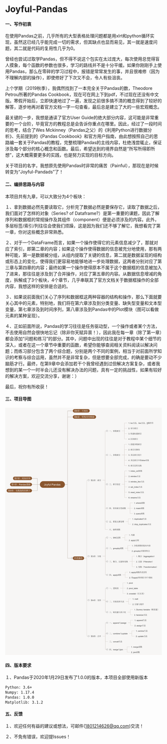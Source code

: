 # Joyful-Pandas

#### 一、写作初衷

在使用Pandas之前，几乎所有的大型表格处理问题都是用xlrt和python循环实现，虽然这已经几乎能完成一切的需求，但其缺点也显而易见，其一就是速度问题，其二就是代码的复用性几乎为0。

曾经也尝试过取学Pandas，但不得不说这个包实在太过庞大，每次使用总觉得盲人摸象，每个函数的参数也很多，学习的路线并不是十分平缓。如果你刚刚手上使用Pandas，那么在零碎的学习过程中，报错是常常发生的事，并且很难修（因为不理解内部的操作），即使修好了下次又不会，令人有些沮丧。

上个学期（2019秋季），我偶然找到了一本完全关于Pandas的数，Theodore Petrou所著的Pandas Cookbook，现在可在网上下到pdf，不过现在还没有中文版。寒假开始后，立即快速地过了一遍，发现之前很多搞不清的概念得到了较好的解答，逐步地再对着官方文档一字一句查看，最后总是建立了大的一些宏观概念。

最关键的一步，我想是通读了官方User Guide的绝大部分内容，这可能是非常重要的一个台阶，毕竟官方的教程总是会告诉你重点在哪里。因此，经过了一段时间的思考，结合了Wes Mckinney（Pandas之父）的《利用Python进行数据分析》、先前提到的《Pandas Cookbook》和官方用户指南，由此想按照自己的思路编一套关于Pandas的教程，完整梳理Pandas的主线内容，杜绝浅尝辄止，保证涉及每个部分的核心概念和函数。最后，希望达到的境界自然是“所写所得即所想”，这大概需要更多的实践，也是努力实现的目标方向。

关于项目的名字，我想原先使用Pandas时非常的痛苦（Painful），那现在是时候转变为“Joyful-Pandads”了！

#### 二、编排思路与内容

本项目共有九章，可以大致分为4个板块：

１、拿到数据必然先要读取它，分析完了数据必然是要保存它，读取了数据之后，我们面对了怎样的对象（Series? of Dataframe?）是第一重要的课题，因此了解序列和数据框的常规操作及其组件（component）便是必须涉及的内容。此外，多层标签/索引/列往往会使我们烦躁，这是因为我们还不够了解它，我想看完了第一章，你对这些概念非常熟悉。

２、对于一个DataFrame而言，如果一个操作使得它的元素信息减少了，那就对应了索引，即第二章的内容；如果这个操作使得数据的信息被充分地使用，那有两种可能，第一是数据被分组，从组内提取了关键的信息，第二就是数据呈现的结构或形态上的变化，使得我们更容易地能够地进一步处理数据，这两者分别对应了第三章与第四章的内容；最终如果一个操作使得原本不属于这个数据框的信息被加入了进来，那往往是涉及到了合并操作，对应了第五章的内容。从数据信息增减的角度，拆解成了3个板块，4个章节，几乎串联其了官方文档关于数据框操作的全部内容，我想这样的安排是合适的。

３、如果说前面我们关心了序列和数据框这两种容器的结构和操作，那么下面就要关心其中的元素，特别地，我们将在第六章涉及到分类变量、缺失型变量和文本型变量，第七章涉及到时间序列，第八章涉及到Pandas中的Plot模块（图可以看做元素的某种呈现）。

４、正如前面所说，Pandas的学习往往是任务驱动型，一个操作或者某个方法，不去使用自然会很快地忘记（除非你天赋异禀！），因此我在每一章（除了第一章）都会添加“问题和练习”的部分。其中，问题中出现的往往是对于教程中某个细节的深入，或者在这一个章节中重要的函数，希望你能够查阅相关资料阅读以解决问题；而练习部分包含了两个综合题，分别是两个不同的案例，相当于对前面所学知识的考察与综合运用，虽然并不是非常复杂，但是想要全部完成，的确是要动不少脑筋才行。最终，在第9章中会添加若干个我曾经遇到过但解决方案复杂，或者我想到的某一个一时半会儿还没有解决办法的问题，具有一定的挑战性，如果有较好的解决方案，欢迎交流分享，谢谢：）

最后，祝你有所收获！

#### 三、项目导图

![](picture/pandas.png)

#### 四、版本要求

１、Pandas于2020年1月29日发布了1.0.0的版本，本项目全部使用新版本

```
Python: 3.6+
Numpy: 1.17.4
Pandas: 1.0.0
Matplotlib: 3.1.2
```

#### 五、反馈

１、欢迎任何有益的建议或想法，可邮件(1801214626@qq.com)交流！

２、不免有错误，欢迎提Issues！
